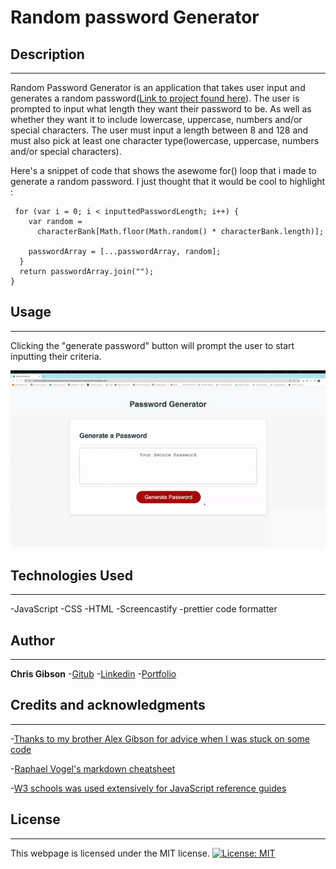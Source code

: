 # Random password Generator

## Description

---

Random Password Generator is an application that takes user input and generates a random password([Link to project found here](https://chrischarlesgibson.github.io/password-generator/)). The user is prompted to input what length they want their password to be. As well as whether they want it to include lowercase, uppercase, numbers and/or special characters. The user must input a length between 8 and 128 and must also pick at least one character type(lowercase, uppercase, numbers and/or special characters).

Here's a snippet of code that shows the asewome for() loop that i made to generate a random password. I just thought that it would be cool to highlight :

```
 for (var i = 0; i < inputtedPasswordLength; i++) {
    var random =
      characterBank[Math.floor(Math.random() * characterBank.length)];

    passwordArray = [...passwordArray, random];
  }
  return passwordArray.join("");
}
```

## Usage

---

Clicking the "generate password" button will prompt the user to start inputting their criteria.

![how to use GIF](./Assets/password%20generator%20GIF.gif)

## Technologies Used

---

-JavaScript
-CSS
-HTML
-Screencastify
-prettier code formatter

## Author

---

**Chris Gibson** -[Gitub](https://github.com/chrischarlesgibson) -[Linkedin](https://www.linkedin.com/in/chris-gibson-415909250/) -[Portfolio](https://chrischarlesgibson.github.io/Chris-Gibson-project-portfolio/)

## Credits and acknowledgments

---

-[Thanks to my brother Alex Gibson for advice when I was stuck on some code](https://github.com/argibson02)

-[Raphael Vogel's markdown cheatsheet](https://github.com/tchapi/markdown-cheatsheet/blob/master/README.md)

-[W3 schools was used extensively for JavaScript reference guides](https://www.w3schools.com/)

## License

---

This webpage is licensed under the MIT license.
[![License: MIT](https://img.shields.io/badge/License-MIT-yellow.svg)](https://opensource.org/licenses/MIT)
